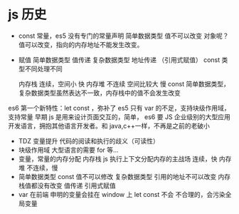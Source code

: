 # js 历史

- const
  常量，es5 没有专门的常量声明
  简单数据类型 值不可以改变
  对象呢？ 值可以改变，指向的内存地址不能发生改变。

- 赋值
  简单数据类型 值传递
  复杂数据类型 地址传递 （引用式赋值）
  const 类型不同处理不同

  内存栈 连续，空间小 快
  内存堆 不连续 空间比较大 慢
  const 简单数据类型，复杂数据类型虽然表达不一致，内存栈中的值不会发生改变

es6 第一个新特性：let const ，弥补了 es5 只有 var 的不足，支持块级作用域，支持常量
早期 js 是用来设计页面交互的，简单， es6 要 JS 企业级别的大型应用开发语言，拥抱其他语言开发者。和 java,c++一样，不再是之前的老破小

- TDZ 变量提升 代码的阅读和执行的歧义（可读性）
- 块级作用域
  大型语言的需要
  for 等...
- 变量，常量的内存分配
  内存栈 js 执行上下文分配内存的主战场
  连续，快
  内存堆 不连续，慢
- 简单数据类型 const 值不可以修改
  复杂数据类型 引用的地址不可以改变
  内存栈值都没有改变
  值传递
  引用式赋值
- var 在前端 申明的变量会挂在 window 上
  let const 不会
  不合理的，会污染全局变量
